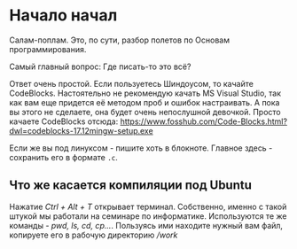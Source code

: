 <h1> Начало начал </h1>

Салам-поплам. Это, по сути, разбор полетов по Основам программирования.

Самый главный вопрос: 
Где писать-то это всё?

Ответ очень простой. Если пользуетесь Шиндоусом, то качайте CodeBlocks. Настоятельно не рекомендую качать MS Visual Studio, так как вам еще придется её методом проб и ошибок настраивать. А пока вы этого не сделаете, она будет очень непослушной девочкой. 
Просто качаете CodeBlocks отсюда: https://www.fosshub.com/Code-Blocks.html?dwl=codeblocks-17.12mingw-setup.exe

Если же вы под линуксом - пишите хоть в блокноте. Главное здесь - сохранить его в формате <code>.c</code>.






<h2>Что же касается компиляции под Ubuntu</h2>


Нажатие *Ctrl + Alt + T* открывает терминал. Собственно, именно с такой штукой мы работали на семинаре по информатике. Используются те же команды - *pwd, ls, cd, cp...*. Пользуясь ими находите нужный вам файл, копируете его в рабочую директорию */work* 

